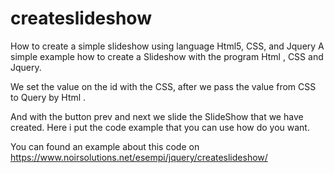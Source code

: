 # createslideshow
How to create a simple slideshow using language Html5, CSS, and Jquery
A simple example how to create  a Slideshow with the program Html , CSS and Jquery.

We set the value on the id with the CSS, after we pass the value from CSS to Query by Html . 

And with the button prev and next we slide  the SlideShow that we have created. Here i put the code example that you can use how do you want.

You can found an example about this code on https://www.noirsolutions.net/esempi/jquery/createslideshow/
